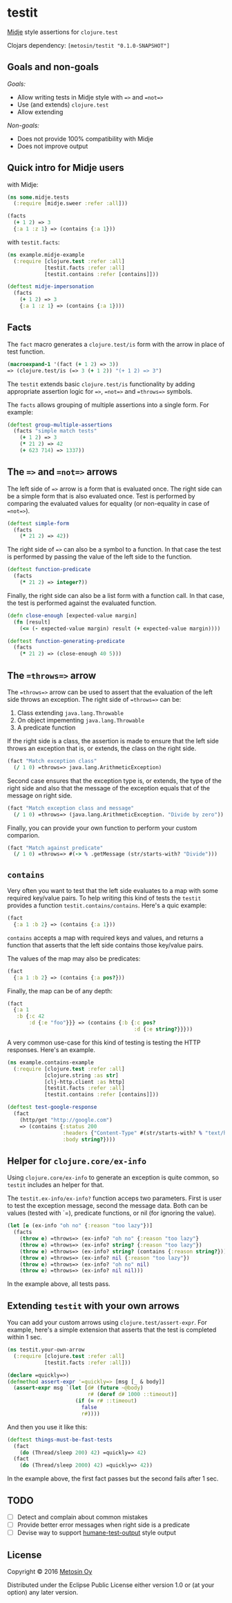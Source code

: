 # testit

[Midje](https://github.com/marick/Midje) style assertions for `clojure.test`

Clojars dependency: `[metosin/testit "0.1.0-SNAPSHOT"]`

## Goals and non-goals

*Goals:*

* Allow writing tests in Midje style with `=>` and `=not=>`
* Use (and extends) `clojure.test`
* Allow extending

*Non-goals:*

* Does not provide 100% compatibility with Midje
* Does not improve output

## Quick intro for Midje users

with Midje:

```clj
(ns some.midje.tests 
  (:require [midje.sweer :refer :all]))

(facts
  (+ 1 2) => 3
  {:a 1 :z 1} => (contains {:a 1}))
```

with `testit.facts`:

```clj
(ns example.midje-example
  (:require [clojure.test :refer :all]
            [testit.facts :refer :all]
            [testit.contains :refer [contains]]))

(deftest midje-impersonation
  (facts
    (+ 1 2) => 3
    {:a 1 :z 1} => (contains {:a 1})))
```

## Facts

The `fact` macro generates a `clojure.test/is` form with the arrow in 
place of test function.

```clj
(macroexpand-1 '(fact (+ 1 2) => 3))
=> (clojure.test/is (=> 3 (+ 1 2)) "(+ 1 2) => 3")
```

The `testit` extends basic `clojure.test/is` functionality
by adding appropriate assertion logic for `=>`, `=not=>` and `=throws=>` 
symbols.

The `facts` allows grouping of multiple assertions into a single form. For example:

```clj
(deftest group-multiple-assertions
  (facts "simple match tests"
    (+ 1 2) => 3
    (* 21 2) => 42
    (+ 623 714) => 1337))
```

## The `=>` and `=not=>` arrows

The left side of `=>` arrow is a form that is evaluated once. The right side can be
a simple form that is also evaluated once. Test is performed by comparing the evaluated
values for equality (or non-equality in case of `=not=>`).

```clj
(deftest simple-form
  (facts
    (* 21 2) => 42))
```

The right side of `=>` can also be a symbol to a function. In that case the test is 
performed by passing the value of the left side to the function.

```clj
(deftest function-predicate
  (facts
    (* 21 2) => integer?))
```

Finally, the right side can also be a list form with a function call. In that case, the 
test is performed against the evaluated function.
 
```clj
(defn close-enough [expected-value margin]
  (fn [result]
    (<= (- expected-value margin) result (+ expected-value margin))))

(deftest function-generating-predicate
  (facts
    (* 21 2) => (close-enough 40 5)))
```

## The `=throws=>` arrow

The `=throws=>` arrow can be used to assert that the evaluation of the left side
throws an exception. The right side of `=throws=>` can be:

1. Class extending `java.lang.Throwable`
2. On object impementing `java.lang.Throwable`
3. A predicate function

If the right side is a class, the assertion is made to ensure that the left side
throws an exception that is, or extends, the class on the right side.

```clj
(fact "Match exception class"
  (/ 1 0) =throws=> java.lang.ArithmeticException)
```

Second case ensures that the exception type is, or extends, the type of the right
side and also that the message of the exception equals that of the message on right
side.

```clj
(fact "Match exception class and message"
  (/ 1 0) =throws=> (java.lang.ArithmeticException. "Divide by zero"))
```

Finally, you can provide your own function to perform your custom comparion.

```clj
(fact "Match against predicate"
  (/ 1 0) =throws=> #(-> % .getMessage (str/starts-with? "Divide")))
```

## `contains`

Very often you want to test that the left side evaluates to a map with
some required key/value pairs. To help writing this kind of tests the
`testit` provides a function `testit.contains/contains`. Here's a quic
example:

```clj
(fact
  {:a 1 :b 2} => (contains {:a 1}))
```

`contains` accepts a map with required keys and values, and returns a function
that asserts that the left side contains those key/value pairs.

The values of the map may also be predicates:

```clj
(fact
  {:a 1 :b 2} => (contains {:a pos?}))
```

Finally, the map can be of any depth:

```clj
(fact
  {:a 1
   :b {:c 42
       :d {:e "foo"}}} => (contains {:b {:c pos?
                                         :d {:e string?}}}))
```

A very common use-case for this kind of testing is testing the HTTP responses. Here's
an example.

```clj
(ns example.contains-example
  (:require [clojure.test :refer :all]
            [clojure.string :as str]
            [clj-http.client :as http]
            [testit.facts :refer :all]
            [testit.contains :refer [contains]]))

(deftest test-google-response
  (fact
    (http/get "http://google.com")
    => (contains {:status 200
                  :headers {"Content-Type" #(str/starts-with? % "text/html")}
                  :body string?})))
```

## Helper for `clojure.core/ex-info`

Using `clojure.core/ex-info` to generate an exception is quite common, so
`testit` includes an helper for that.

The `testit.ex-info/ex-info?` function acceps two parameters. First is user to
test the exception message, second the message data. Both can be values (tested
with `=), predicate functions, or nil (for ignoring the value).

```clj
(let [e (ex-info "oh no" {:reason "too lazy"})]
  (facts
    (throw e) =throws=> (ex-info? "oh no" {:reason "too lazy"}
    (throw e) =throws=> (ex-info? string? {:reason "too lazy"})
    (throw e) =throws=> (ex-info? string? (contains {:reason string?}))
    (throw e) =throws=> (ex-info? nil {:reason "too lazy"})
    (throw e) =throws=> (ex-info? "oh no" nil)
    (throw e) =throws=> (ex-info? nil nil)))
```

In the example above, all tests pass.

## Extending `testit` with your own arrows

You can add your custom arrows using `clojure.test/assert-expr`. For example,
here's a simple extension that asserts that the test is completed within 1 sec.

```clj
(ns testit.your-own-arrow
  (:require [clojure.test :refer :all]
            [testit.facts :refer :all]))

(declare =quickly=>)
(defmethod assert-expr '=quickly=> [msg [_ & body]]
  (assert-expr msg `(let [d# (future ~@body)
                          r# (deref d# 1000 ::timeout)]
                      (if (= r# ::timeout)
                        false
                        r#))))
```

And then you use it like this:

```clj
(deftest things-must-be-fast-tests
  (fact
    (do (Thread/sleep 200) 42) =quickly=> 42)
  (fact
    (do (Thread/sleep 2000) 42) =quickly=> 42))
```

In the example above, the first fact passes but the second fails after 1 sec.

## TODO

- [ ] Detect and complain about common mistakes
- [ ] Provide better error messages when right side is a predicate
- [ ] Devise way to support [humane-test-output](https://github.com/pjstadig/humane-test-output) style output

## License

Copyright © 2016 [Metosin Oy](http://metosin.fi)

Distributed under the Eclipse Public License either version 1.0 or (at
your option) any later version.
